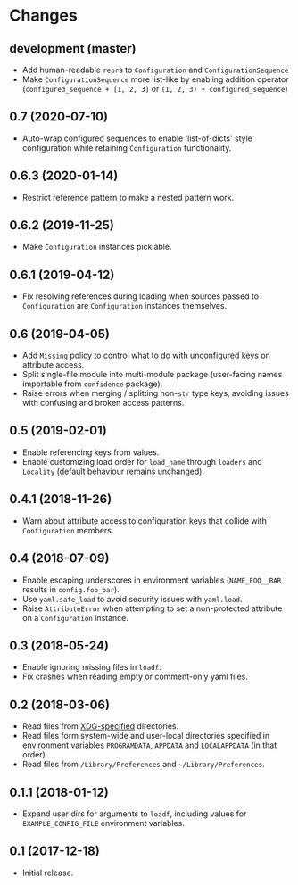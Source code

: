 Changes
=======

development (master)
--------------------

- Add human-readable `repr`s to `Configuration` and `ConfigurationSequence`
- Make `ConfigurationSequence` more list-like by enabling addition operator (`configured_sequence + [1, 2, 3]` or `(1, 2, 3) + configured_sequence`)

0.7 (2020-07-10)
----------------

- Auto-wrap configured sequences to enable 'list-of-dicts' style configuration while retaining `Configuration` functionality.

0.6.3 (2020-01-14)
------------------

- Restrict reference pattern to make a nested pattern work.

0.6.2 (2019-11-25)
------------------

- Make `Configuration` instances picklable.

0.6.1 (2019-04-12)
------------------

- Fix resolving references during loading when sources passed to `Configuration` are `Configuration` instances themselves.

0.6 (2019-04-05)
----------------

- Add `Missing` policy to control what to do with unconfigured keys on attribute access.
- Split single-file module into multi-module package (user-facing names importable from `confidence` package).
- Raise errors when merging / splitting non-`str` type keys, avoiding issues with confusing and broken access patterns.

0.5 (2019-02-01)
----------------

- Enable referencing keys from values.
- Enable customizing load order for `load_name` through `loaders` and `Locality` (default behaviour remains unchanged).

0.4.1 (2018-11-26)
------------------

- Warn about attribute access to configuration keys that collide with `Configuration` members.

0.4 (2018-07-09)
----------------

- Enable escaping underscores in environment variables (`NAME_FOO__BAR` results in `config.foo_bar`).
- Use `yaml.safe_load` to avoid security issues with `yaml.load`.
- Raise `AttributeError` when attempting to set a non-protected attribute on a `Configuration` instance.

0.3 (2018-05-24)
----------------

- Enable ignoring missing files in `loadf`.
- Fix crashes when reading empty or comment-only yaml files.

0.2 (2018-03-06)
----------------

- Read files from [XDG-specified](https://specifications.freedesktop.org/basedir-spec/latest/) directories.
- Read files form system-wide and user-local directories specified in environment variables `PROGRAMDATA`, `APPDATA` and `LOCALAPPDATA` (in that order).
- Read files from `/Library/Preferences` and `~/Library/Preferences`.

0.1.1 (2018-01-12)
------------------

- Expand user dirs for arguments to `loadf`, including values for `EXAMPLE_CONFIG_FILE` environment variables.

0.1 (2017-12-18)
----------------

- Initial release.
